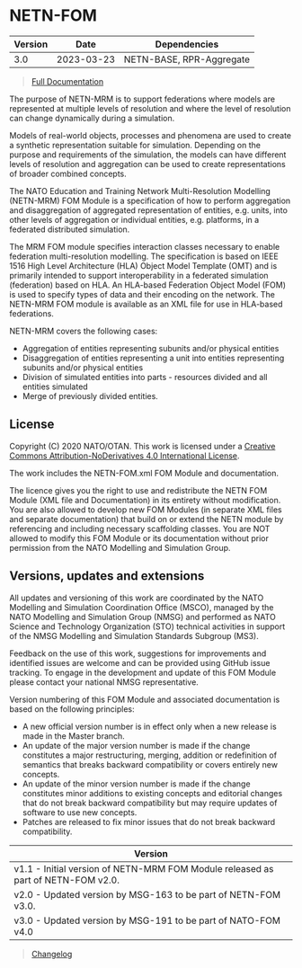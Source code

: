 # NETN-FOM


|Version| Date| Dependencies|
|---|---|---|
|3.0|2023-03-23|NETN-BASE, RPR-Aggregate|

> [Full Documentation](NETN-FOM.md)

The purpose of NETN-MRM is to support federations where models are represented at multiple levels of resolution and where the level of resolution can change dynamically during a simulation. 

Models of real-world objects, processes and phenomena are used to create a synthetic representation suitable for simulation. Depending on the purpose and requirements of the simulation, the models can have different levels of resolution and aggregation can be used to create representations of broader combined concepts.

The NATO Education and Training Network Multi-Resolution Modelling (NETN-MRM) FOM Module is a specification of how to perform aggregation and disaggregation of aggregated representation of entities, e.g. units, into other levels of aggregation or individual entities, e.g. platforms, in a federated distributed simulation.

The MRM FOM module specifies interaction classes necessary to enable federation multi-resolution modelling. The specification is based on IEEE 1516 High Level Architecture (HLA) Object Model Template (OMT) and is primarily intended to support interoperability in a federated simulation (federation) based on HLA. An HLA-based Federation Object Model (FOM) is used to specify types of data and their encoding on the network. The NETN-MRM FOM module is available as an XML file for use in HLA-based federations.

NETN-MRM covers the following cases:  
* Aggregation of entities representing subunits and/or physical entities 
* Disaggregation of entities representing a unit into entities representing subunits and/or physical entities 
* Division of simulated entities into parts - resources divided and all entities simulated 
* Merge of previously divided entities.

## License

Copyright (C) 2020 NATO/OTAN. This work is licensed under a [Creative Commons Attribution-NoDerivatives 4.0 International License](LICENCE.md).

The work includes the NETN-FOM.xml FOM Module and documentation.

The licence gives you the right to use and redistribute the NETN FOM Module (XML file and Documentation) in its entirety without modification. You are also allowed to develop new FOM Modules (in separate XML files and separate documentation) that build on or extend the NETN module by referencing and including necessary scaffolding classes. You are NOT allowed to modify this FOM Module or its documentation without prior permission from the NATO Modelling and Simulation Group.

## Versions, updates and extensions

All updates and versioning of this work are coordinated by the NATO Modelling and Simulation Coordination Office (MSCO), managed by the NATO Modelling and Simulation Group (NMSG) and performed as NATO Science and Technology Organization (STO) technical activities in support of the NMSG Modelling and Simulation Standards Subgroup (MS3).

Feedback on the use of this work, suggestions for improvements and identified issues are welcome and can be provided using GitHub issue tracking. To engage in the development and update of this FOM Module please contact your national NMSG representative.

Version numbering of this FOM Module and associated documentation is based on the following principles:

* A new official version number is in effect only when a new release is made in the Master branch.
* An update of the major version number is made if the change constitutes a major restructuring, merging, addition or redefinition of semantics that breaks backward compatibility or covers entirely new concepts.
* An update of the minor version number is made if the change constitutes minor additions to existing concepts and editorial changes that do not break backward compatibility but may require updates of software to use new concepts.
* Patches are released to fix minor issues that do not break backward compatibility.

|Version|
|---|
|v1.1 - Initial version of NETN-MRM FOM Module released as part of NETN-FOM v2.0.|
|v2.0 - Updated version by MSG-163 to be part of NETN-FOM v3.0.|
|v3.0 - Updated version by MSG-191 to be part of NATO-FOM v4.0|

> [Changelog](changelog.md)

